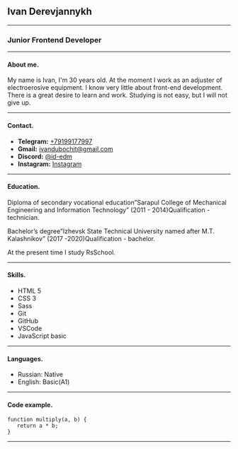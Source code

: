 
## Ivan Derevjannykh
***

### Junior Frontend Developer
***

#### About me.
My name is Ivan, I'm 30 years old. At the moment I work as an adjuster of electroerosive equipment. I know very little about front-end development. There is a great desire to learn and work. Studying is not easy, but I will not give up.
***

#### Contact.
* **Telegram:** [+79199177997]("Telegram")
* **Gmail:** [ivandubochit@gmail.com](mailto:ivandubochit@gmail.com "Описание")
* **Discord:** [@id-edm]("Описание")
* **Instagram:** [Instagram](https://www.instagram.com/i.derevjannyh "Instagram")
***


#### Education.
Diploma of secondary vocational education”Sarapul College of Mechanical Engineering and Information Technology” (2011 - 2014)Qualification - technician.

 
Bachelor’s degree”Izhevsk State Technical University named after M.T. Kalashnikov” (2017 -2020)Qualification - bachelor.

 
At the present time I study RsSchool.
***

#### Skills.
* HTML 5
* CSS 3
* Sass
* Git
* GitHub
* VSCode
* JavaScript basic
***

#### Languages.
* Russian: Native
* English: Basic(A1)
***

#### Code example.

    function multiply(a, b) {
       return a * b;
    }
 ***

